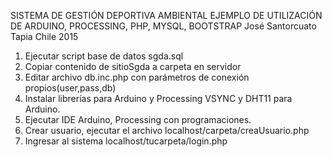 SISTEMA DE GESTIÓN DEPORTIVA AMBIENTAL
EJEMPLO DE UTILIZACIÓN DE ARDUINO, PROCESSING, PHP, MYSQL,  BOOTSTRAP
José Santorcuato Tapia
Chile 2015

1. Ejecutar script base de datos sgda.sql
2. Copiar contenido de sitioSgda a carpeta en servidor
3. Editar archivo db.inc.php con parámetros de conexión propios(user,pass,db)
4. Instalar librerías para Arduino y Processing VSYNC y DHT11 para Arduino.
5. Ejecutar IDE Arduino, Processing con programaciones.
6. Crear usuario, ejecutar el archivo localhost/carpeta/creaUsuario.php
7. Ingresar al sistema localhost/tucarpeta/login.php
